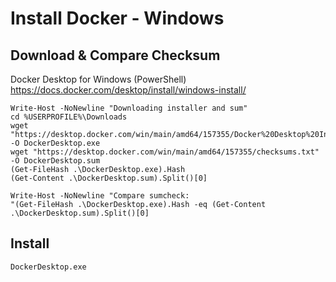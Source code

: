 # Install Docker - Windows
## Download & Compare Checksum
Docker Desktop for Windows (PowerShell)  
https://docs.docker.com/desktop/install/windows-install/
```
Write-Host -NoNewline "Downloading installer and sum"
cd %USERPROFILE%\Downloads
wget "https://desktop.docker.com/win/main/amd64/157355/Docker%20Desktop%20Installer.exe" -O DockerDesktop.exe
wget "https://desktop.docker.com/win/main/amd64/157355/checksums.txt" -O DockerDesktop.sum
(Get-FileHash .\DockerDesktop.exe).Hash
(Get-Content .\DockerDesktop.sum).Split()[0]

Write-Host -NoNewline "Compare sumcheck:
"(Get-FileHash .\DockerDesktop.exe).Hash -eq (Get-Content .\DockerDesktop.sum).Split()[0]
```
## Install
```
DockerDesktop.exe
```
